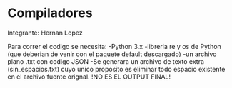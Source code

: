 # Compiladores
Integrante: Hernan Lopez 

Para correr el codigo se necesita: 
-Python 3.x
-libreria re y os de Python (que deberian de venir con el paquete default descargado)
-un archivo plano .txt con codigo JSON
-Se generara un archivo de texto extra (sin_espacios.txt) cuyo unico proposito es eliminar todo espacio existente en el archivo fuente orignal. !NO ES EL OUTPUT FINAL!
